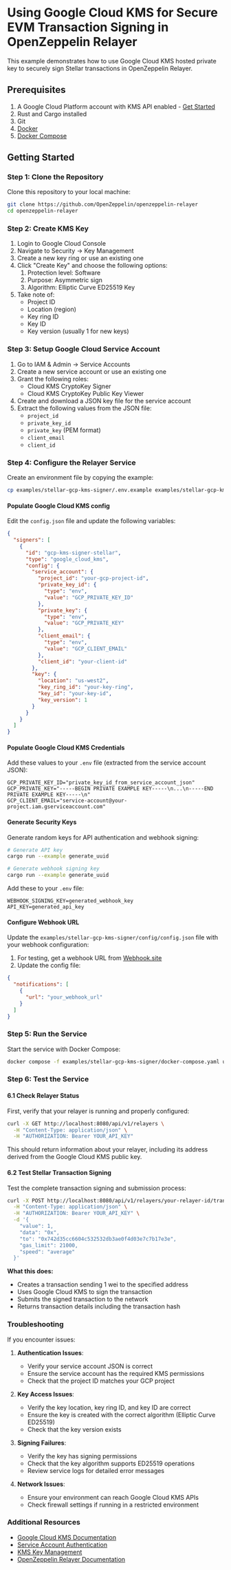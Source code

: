 # Using Google Cloud KMS for Secure EVM Transaction Signing in OpenZeppelin Relayer

This example demonstrates how to use Google Cloud KMS hosted private key to securely sign Stellar transactions in OpenZeppelin Relayer.

## Prerequisites

1. A Google Cloud Platform account with KMS API enabled - [Get Started](https://cloud.google.com/kms)
2. Rust and Cargo installed
3. Git
4. [Docker](https://docs.docker.com/get-docker/)
5. [Docker Compose](https://docs.docker.com/compose/install/)

## Getting Started

### Step 1: Clone the Repository

Clone this repository to your local machine:

```bash
git clone https://github.com/OpenZeppelin/openzeppelin-relayer
cd openzeppelin-relayer
```

### Step 2: Create KMS Key

1. Login to Google Cloud Console
2. Navigate to Security -> Key Management
3. Create a new key ring or use an existing one
4. Click "Create Key" and choose the following options:
   1. Protection level: Software
   2. Purpose: Asymmetric sign
   3. Algorithm: Elliptic Curve ED25519 Key
5. Take note of:
   - Project ID
   - Location (region)
   - Key ring ID
   - Key ID
   - Key version (usually 1 for new keys)

### Step 3: Setup Google Cloud Service Account

1. Go to IAM & Admin -> Service Accounts
2. Create a new service account or use an existing one
3. Grant the following roles:
   - Cloud KMS CryptoKey Signer
   - Cloud KMS CryptoKey Public Key Viewer
4. Create and download a JSON key file for the service account
5. Extract the following values from the JSON file:
   - `project_id`
   - `private_key_id`
   - `private_key` (PEM format)
   - `client_email`
   - `client_id`

### Step 4: Configure the Relayer Service

Create an environment file by copying the example:

```bash
cp examples/stellar-gcp-kms-signer/.env.example examples/stellar-gcp-kms-signer/.env
```

#### Populate Google Cloud KMS config

Edit the `config.json` file and update the following variables:

```json
{
  "signers": [
    {
      "id": "gcp-kms-signer-stellar",
      "type": "google_cloud_kms",
      "config": {
        "service_account": {
          "project_id": "your-gcp-project-id",
          "private_key_id": {
            "type": "env",
            "value": "GCP_PRIVATE_KEY_ID"
          },
          "private_key": {
            "type": "env",
            "value": "GCP_PRIVATE_KEY"
          },
          "client_email": {
            "type": "env",
            "value": "GCP_CLIENT_EMAIL"
          },
          "client_id": "your-client-id"
        },
        "key": {
          "location": "us-west2",
          "key_ring_id": "your-key-ring",
          "key_id": "your-key-id",
          "key_version": 1
        }
      }
    }
  ]
}
```

#### Populate Google Cloud KMS Credentials

Add these values to your `.env` file (extracted from the service account JSON):

```env
GCP_PRIVATE_KEY_ID="private_key_id_from_service_account_json"
GCP_PRIVATE_KEY="-----BEGIN PRIVATE EXAMPLE KEY-----\n...\n-----END PRIVATE EXAMPLE KEY-----\n"
GCP_CLIENT_EMAIL="service-account@your-project.iam.gserviceaccount.com"
```

#### Generate Security Keys

Generate random keys for API authentication and webhook signing:

```bash
# Generate API key
cargo run --example generate_uuid

# Generate webhook signing key
cargo run --example generate_uuid
```

Add these to your `.env` file:

```env
WEBHOOK_SIGNING_KEY=generated_webhook_key
API_KEY=generated_api_key
```

#### Configure Webhook URL

Update the `examples/stellar-gcp-kms-signer/config/config.json` file with your webhook configuration:

1. For testing, get a webhook URL from [Webhook.site](https://webhook.site)
2. Update the config file:

```json
{
  "notifications": [
    {
      "url": "your_webhook_url"
    }
  ]
}
```

### Step 5: Run the Service

Start the service with Docker Compose:

```bash
docker compose -f examples/stellar-gcp-kms-signer/docker-compose.yaml up
```

### Step 6: Test the Service

#### 6.1 Check Relayer Status

First, verify that your relayer is running and properly configured:

```bash
curl -X GET http://localhost:8080/api/v1/relayers \
  -H "Content-Type: application/json" \
  -H "AUTHORIZATION: Bearer YOUR_API_KEY"
```

This should return information about your relayer, including its address derived from the Google Cloud KMS public key.

#### 6.2 Test Stellar Transaction Signing

Test the complete transaction signing and submission process:

```bash
curl -X POST http://localhost:8080/api/v1/relayers/your-relayer-id/transactions \
  -H "Content-Type: application/json" \
  -H "AUTHORIZATION: Bearer YOUR_API_KEY" \
  -d '{
    "value": 1,
    "data": "0x",
    "to": "0x742d35cc6604c532532db3ae0f4d03e7c7b17e3e",
    "gas_limit": 21000,
    "speed": "average"
  }'
```

**What this does:**

- Creates a transaction sending 1 wei to the specified address
- Uses Google Cloud KMS to sign the transaction
- Submits the signed transaction to the network
- Returns transaction details including the transaction hash

### Troubleshooting

If you encounter issues:

1. **Authentication Issues**:

   - Verify your service account JSON is correct
   - Ensure the service account has the required KMS permissions
   - Check that the project ID matches your GCP project

2. **Key Access Issues**:

   - Verify the key location, key ring ID, and key ID are correct
   - Ensure the key is created with the correct algorithm (Elliptic Curve ED25519)
   - Check that the key version exists

3. **Signing Failures**:

   - Verify the key has signing permissions
   - Check that the key algorithm supports ED25519 operations
   - Review service logs for detailed error messages

4. **Network Issues**:
   - Ensure your environment can reach Google Cloud KMS APIs
   - Check firewall settings if running in a restricted environment

### Additional Resources

- [Google Cloud KMS Documentation](https://cloud.google.com/kms/docs)
- [Service Account Authentication](https://cloud.google.com/docs/authentication/getting-started)
- [KMS Key Management](https://cloud.google.com/kms/docs/creating-keys)
- [OpenZeppelin Relayer Documentation](https://docs.openzeppelin.com/relayer)

